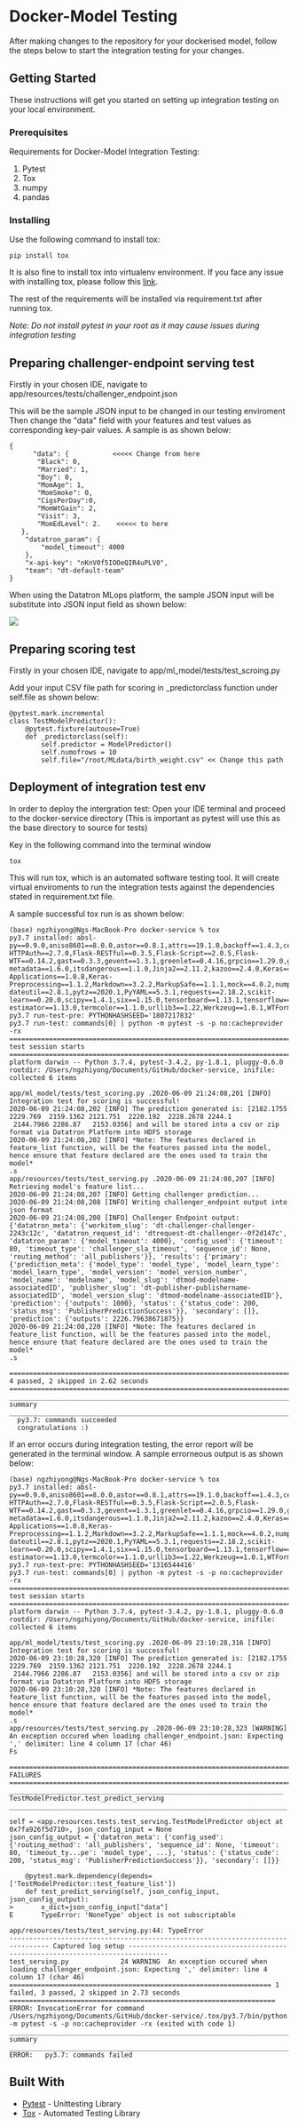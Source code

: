 # Docker-Model Testing

After making changes to the repository for your dockerised model, follow the steps below to start the integration testing for your changes.

## Getting Started

These instructions will get you started on setting up integration testing on your local environment.

### Prerequisites

Requirements for Docker-Model Integration Testing:
1. Pytest
2. Tox
3. numpy
4. pandas

### Installing

Use the following command to install tox:

```
pip install tox
```
It is also fine to install tox into virtualenv environment.
If you face any issue with installing tox, please follow this [link](https://tox.readthedocs.io/en/latest/install.html).

The rest of the requirements will be installed via requirement.txt after running tox.

*Note: Do not install pytest in your root as it may cause issues during integration testing*

## Preparing challenger-endpoint serving test

Firstly in your chosen IDE, navigate to app/resources/tests/challenger_endpoint.json

This will be the sample JSON input to be changed in our testing enviroment
Then change the "data" field with your features and test values as corresponding key-pair values.
A sample is as shown below:
```
{
      "data": {           <<<<< Change from here
       "Black": 0,
       "Married": 1,
       "Boy": 0,
       "MomAge": 1,
       "MomSmoke": 0,
       "CigsPerDay":0,
       "MomWtGain": 2,
       "Visit": 3,
       "MomEdLevel": 2.    <<<<< to here
   },
	"datatron_param": {
		"model_timeout": 4000
	},
	"x-api-key": "nKnV0f5IOOeQIR4uPLV0",
	"team": "dt-default-team"
}
```

When using the Datatron MLops platform, the sample JSON input will be substitute into JSON input field as shown below:

![](images/Challenger-doc-1.png)



## Preparing scoring test

Firstly in your chosen IDE, navigate to app/ml_model/tests/test_scroing.py

Add your input CSV file path for scoring in _predictorclass function under self.file as shown below:
```
@pytest.mark.incremental
class TestModelPredictor():
    @pytest.fixture(autouse=True)
    def _predictorclass(self):
        self.predictor = ModelPredictor()
        self.numofrows = 10
        self.file="/root/MLdata/birth_weight.csv" << Change this path
```

## Deployment of integration test env

In order to deploy the intergration test:
Open your IDE terminal and proceed to the docker-service directory
(This is important as pytest will use this as the base directory to source for tests)

Key in the following command into the terminal window
```
tox
```
This will run tox, which is an automated software testing tool. It will create virtual enviroments to run the integration tests against the dependencies stated in requirement.txt file.

A sample successful tox run is as shown below:
```
(base) ngzhiyong@Ngs-MacBook-Pro docker-service % tox
py3.7 installed: absl-py==0.9.0,aniso8601==8.0.0,astor==0.8.1,attrs==19.1.0,backoff==1.4.3,certifi==2020.4.5.1,chardet==3.0.4,docopt==0.6.2,Flask==0.10.1,Flask-HTTPAuth==2.7.0,Flask-RESTful==0.3.5,Flask-Script==2.0.5,Flask-WTF==0.14.2,gast==0.3.3,gevent==1.3.1,greenlet==0.4.16,grpcio==1.29.0,gunicorn==19.8.1,h5py==2.10.0,hdfs==2.1.0,idna==2.5,importlib-metadata==1.6.0,itsdangerous==1.1.0,Jinja2==2.11.2,kazoo==2.4.0,Keras==2.2.4,Keras-Applications==1.0.8,Keras-Preprocessing==1.1.2,Markdown==3.2.2,MarkupSafe==1.1.1,mock==4.0.2,numpy==1.18.5,pandas==0.23.3,pluggy==0.6.0,protobuf==3.12.2,py==1.8.1,pytest==3.4.2,python-dateutil==2.8.1,pytz==2020.1,PyYAML==5.3.1,requests==2.18.2,scikit-learn==0.20.0,scipy==1.4.1,six==1.15.0,tensorboard==1.13.1,tensorflow==1.13.2,tensorflow-estimator==1.13.0,termcolor==1.1.0,urllib3==1.22,Werkzeug==1.0.1,WTForms==2.3.1,xgboost==0.90,zipp==3.1.0
py3.7 run-test-pre: PYTHONHASHSEED='1807217832'
py3.7 run-test: commands[0] | python -m pytest -s -p no:cacheprovider -rx
=============================================================================================================================================== test session starts ================================================================================================================================================
platform darwin -- Python 3.7.4, pytest-3.4.2, py-1.8.1, pluggy-0.6.0
rootdir: /Users/ngzhiyong/Documents/GitHub/docker-service, inifile:
collected 6 items                                                                                                                                                                                                                                                                                                  

app/ml_model/tests/test_scoring.py .2020-06-09 21:24:08,201 [INFO] Integration test for scoring is successful!
2020-06-09 21:24:08,202 [INFO] The prediction generated is: [2182.1755 2229.769  2159.1362 2121.751  2220.192  2228.2678 2244.1
 2144.7966 2286.87   2153.0356] and will be stored into a csv or zip format via Datatron Platform into HDFS storage
2020-06-09 21:24:08,202 [INFO] *Note: The features declared in feature_list function, will be the features passed into the model, hence ensure that feature declared are the ones used to train the model*
.s                                                                                                                                                                                                                                                                             
app/resources/tests/test_serving.py .2020-06-09 21:24:08,207 [INFO] Retrieving model's feature list...
2020-06-09 21:24:08,207 [INFO] Getting challenger prediction...
2020-06-09 21:24:08,208 [INFO] Writing challenger_endpoint output into json format
2020-06-09 21:24:08,208 [INFO] Challenger Endpoint output: {'datatron_meta': {'workitem_slug': 'dt-challenger-challenger-2243c12c', 'datatron_request_id': 'dtrequest-dt-challenger--0f2d147c', 'datatron_param': {'model_timeout': 4000}, 'config_used': {'timeout': 80, 'timeout_type': 'challenger_sla_timeout', 'sequence_id': None, 'routing_method': 'all_publishers'}}, 'results': {'primary': {'prediction_meta': {'model_type': 'model_type', 'model_learn_type': 'model_learn_type', 'model_version': 'model_version_number', 'model_name': 'modelname', 'model_slug': 'dtmod-modelname-associatedID', 'publisher_slug': 'dt-publisher-publishername-associatedID', 'model_version_slug': 'dtmod-modelname-associatedID'}, 'prediction': {'outputs': 1000}, 'status': {'status_code': 200, 'status_msg': 'PublisherPredictionSuccess'}}, 'secondary': []}, 'prediction': {'outputs': 2226.79638671875}}
2020-06-09 21:24:08,220 [INFO] *Note: The features declared in feature_list function, will be the features passed into the model, hence ensure that feature declared are the ones used to train the model*
.s

======================================================================================================================================= 4 passed, 2 skipped in 2.62 seconds ========================================================================================================================================
_____________________________________________________________________________________________________________________________________________________ summary ______________________________________________________________________________________________________________________________________________________
  py3.7: commands succeeded
  congratulations :)
```

If an error occurs during integration testing, the error report will be generated in the terminal window.
A sample errorneous output is as shown below:
```
(base) ngzhiyong@Ngs-MacBook-Pro docker-service % tox
py3.7 installed: absl-py==0.9.0,aniso8601==8.0.0,astor==0.8.1,attrs==19.1.0,backoff==1.4.3,certifi==2020.4.5.1,chardet==3.0.4,docopt==0.6.2,Flask==0.10.1,Flask-HTTPAuth==2.7.0,Flask-RESTful==0.3.5,Flask-Script==2.0.5,Flask-WTF==0.14.2,gast==0.3.3,gevent==1.3.1,greenlet==0.4.16,grpcio==1.29.0,gunicorn==19.8.1,h5py==2.10.0,hdfs==2.1.0,idna==2.5,importlib-metadata==1.6.0,itsdangerous==1.1.0,Jinja2==2.11.2,kazoo==2.4.0,Keras==2.2.4,Keras-Applications==1.0.8,Keras-Preprocessing==1.1.2,Markdown==3.2.2,MarkupSafe==1.1.1,mock==4.0.2,numpy==1.18.5,pandas==0.23.3,pluggy==0.6.0,protobuf==3.12.2,py==1.8.1,pytest==3.4.2,python-dateutil==2.8.1,pytz==2020.1,PyYAML==5.3.1,requests==2.18.2,scikit-learn==0.20.0,scipy==1.4.1,six==1.15.0,tensorboard==1.13.1,tensorflow==1.13.2,tensorflow-estimator==1.13.0,termcolor==1.1.0,urllib3==1.22,Werkzeug==1.0.1,WTForms==2.3.1,xgboost==0.90,zipp==3.1.0
py3.7 run-test-pre: PYTHONHASHSEED='1316544416'
py3.7 run-test: commands[0] | python -m pytest -s -p no:cacheprovider -rx
=============================================================================== test session starts ================================================================================
platform darwin -- Python 3.7.4, pytest-3.4.2, py-1.8.1, pluggy-0.6.0
rootdir: /Users/ngzhiyong/Documents/GitHub/docker-service, inifile:
collected 6 items                                                                                                                                                                  

app/ml_model/tests/test_scoring.py .2020-06-09 23:10:28,316 [INFO] Integration test for scoring is successful!
2020-06-09 23:10:28,320 [INFO] The prediction generated is: [2182.1755 2229.769  2159.1362 2121.751  2220.192  2228.2678 2244.1
 2144.7966 2286.87   2153.0356] and will be stored into a csv or zip format via Datatron Platform into HDFS storage
2020-06-09 23:10:28,320 [INFO] *Note: The features declared in feature_list function, will be the features passed into the model, hence ensure that feature declared are the ones used to train the model*
.s                                                                                                                                             
app/resources/tests/test_serving.py .2020-06-09 23:10:28,323 [WARNING] An exception occured when loading challenger_endpoint.json: Expecting ',' delimiter: line 4 column 17 (char 46)
Fs

===================================================================================== FAILURES =====================================================================================
_____________________________________________________________________ TestModelPredictor.test_predict_serving ______________________________________________________________________

self = <app.resources.tests.test_serving.TestModelPredictor object at 0x7fa926f5d710>, json_config_input = None
json_config_output = {'datatron_meta': {'config_used': {'routing_method': 'all_publishers', 'sequence_id': None, 'timeout': 80, 'timeout_ty...pe': 'model_type', ...}, 'status': {'status_code': 200, 'status_msg': 'PublisherPredictionSuccess'}}, 'secondary': []}}

    @pytest.mark.dependency(depends=['TestModelPredictor::test_feature_list'])
    def test_predict_serving(self, json_config_input, json_config_output):
>       x_dict=json_config_input["data"]
E       TypeError: 'NoneType' object is not subscriptable

app/resources/tests/test_serving.py:44: TypeError
-------------------------------------------------------------------------------- Captured log setup --------------------------------------------------------------------------------
test_serving.py             24 WARNING  An exception occured when loading challenger_endpoint.json: Expecting ',' delimiter: line 4 column 17 (char 46)
================================================================== 1 failed, 3 passed, 2 skipped in 2.73 seconds ===================================================================
ERROR: InvocationError for command /Users/ngzhiyong/Documents/GitHub/docker-service/.tox/py3.7/bin/python -m pytest -s -p no:cacheprovider -rx (exited with code 1)
_____________________________________________________________________________________ summary ______________________________________________________________________________________
ERROR:   py3.7: commands failed
```
## Built With

* [Pytest](https://docs.pytest.org/en/latest/contents.html) - Unittesting Library
* [Tox](https://tox.readthedocs.io/en/latest/#) - Automated Testing Library
